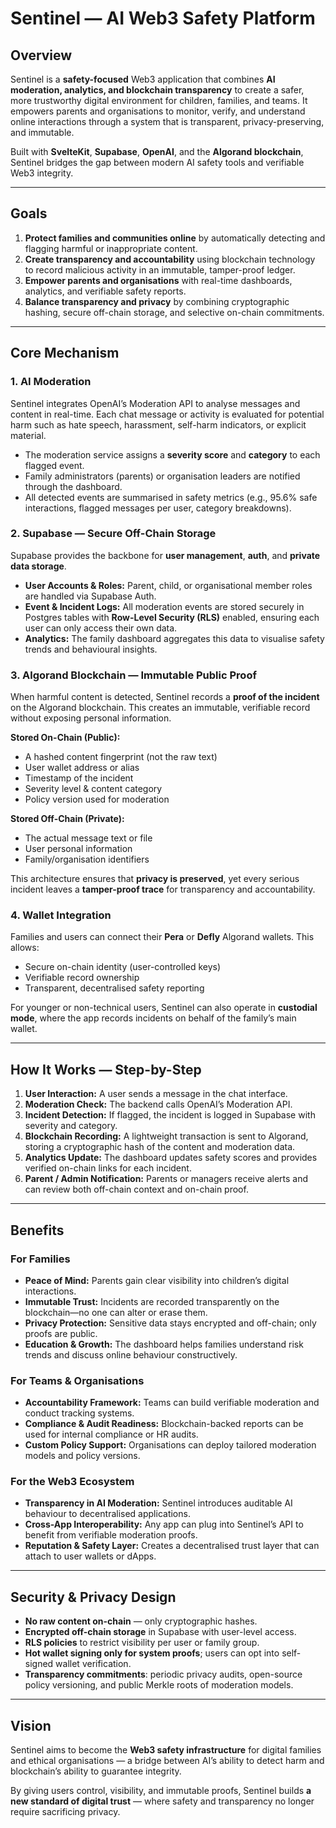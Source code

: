 # Sentinel — AI Web3 Safety Platform

## Overview

Sentinel is a **safety-focused** Web3 application that combines **AI moderation, analytics, and blockchain transparency** to create a safer, more trustworthy digital environment for children, families, and teams. It empowers parents and organisations to monitor, verify, and understand online interactions through a system that is transparent, privacy-preserving, and immutable.

Built with **SvelteKit**, **Supabase**, **OpenAI**, and the **Algorand blockchain**, Sentinel bridges the gap between modern AI safety tools and verifiable Web3 integrity.

---

## Goals

1. **Protect families and communities online** by automatically detecting and flagging harmful or inappropriate content.
2. **Create transparency and accountability** using blockchain technology to record malicious activity in an immutable, tamper-proof ledger.
3. **Empower parents and organisations** with real-time dashboards, analytics, and verifiable safety reports.
4. **Balance transparency and privacy** by combining cryptographic hashing, secure off-chain storage, and selective on-chain commitments.

---

## Core Mechanism

### 1. AI Moderation

Sentinel integrates OpenAI’s Moderation API to analyse messages and content in real-time. Each chat message or activity is evaluated for potential harm such as hate speech, harassment, self-harm indicators, or explicit material.

* The moderation service assigns a **severity score** and **category** to each flagged event.
* Family administrators (parents) or organisation leaders are notified through the dashboard.
* All detected events are summarised in safety metrics (e.g., 95.6% safe interactions, flagged messages per user, category breakdowns).

### 2. Supabase — Secure Off-Chain Storage

Supabase provides the backbone for **user management**, **auth**, and **private data storage**.

* **User Accounts & Roles:** Parent, child, or organisational member roles are handled via Supabase Auth.
* **Event & Incident Logs:** All moderation events are stored securely in Postgres tables with **Row-Level Security (RLS)** enabled, ensuring each user can only access their own data.
* **Analytics:** The family dashboard aggregates this data to visualise safety trends and behavioural insights.

### 3. Algorand Blockchain — Immutable Public Proof

When harmful content is detected, Sentinel records a **proof of the incident** on the Algorand blockchain. This creates an immutable, verifiable record without exposing personal information.

**Stored On-Chain (Public):**

* A hashed content fingerprint (not the raw text)
* User wallet address or alias
* Timestamp of the incident
* Severity level & content category
* Policy version used for moderation

**Stored Off-Chain (Private):**

* The actual message text or file
* User personal information
* Family/organisation identifiers

This architecture ensures that **privacy is preserved**, yet every serious incident leaves a **tamper-proof trace** for transparency and accountability.

### 4. Wallet Integration

Families and users can connect their **Pera** or **Defly** Algorand wallets. This allows:

* Secure on-chain identity (user-controlled keys)
* Verifiable record ownership
* Transparent, decentralised safety reporting

For younger or non-technical users, Sentinel can also operate in **custodial mode**, where the app records incidents on behalf of the family’s main wallet.

---

## How It Works — Step-by-Step

1. **User Interaction:** A user sends a message in the chat interface.
2. **Moderation Check:** The backend calls OpenAI’s Moderation API.
3. **Incident Detection:** If flagged, the incident is logged in Supabase with severity and category.
4. **Blockchain Recording:** A lightweight transaction is sent to Algorand, storing a cryptographic hash of the content and moderation data.
5. **Analytics Update:** The dashboard updates safety scores and provides verified on-chain links for each incident.
6. **Parent / Admin Notification:** Parents or managers receive alerts and can review both off-chain context and on-chain proof.

---

## Benefits

### For Families

* **Peace of Mind:** Parents gain clear visibility into children’s digital interactions.
* **Immutable Trust:** Incidents are recorded transparently on the blockchain—no one can alter or erase them.
* **Privacy Protection:** Sensitive data stays encrypted and off-chain; only proofs are public.
* **Education & Growth:** The dashboard helps families understand risk trends and discuss online behaviour constructively.

### For Teams & Organisations

* **Accountability Framework:** Teams can build verifiable moderation and conduct tracking systems.
* **Compliance & Audit Readiness:** Blockchain-backed reports can be used for internal compliance or HR audits.
* **Custom Policy Support:** Organisations can deploy tailored moderation models and policy versions.

### For the Web3 Ecosystem

* **Transparency in AI Moderation:** Sentinel introduces auditable AI behaviour to decentralised applications.
* **Cross-App Interoperability:** Any app can plug into Sentinel’s API to benefit from verifiable moderation proofs.
* **Reputation & Safety Layer:** Creates a decentralised trust layer that can attach to user wallets or dApps.

---

## Security & Privacy Design

* **No raw content on-chain** — only cryptographic hashes.
* **Encrypted off-chain storage** in Supabase with user-level access.
* **RLS policies** to restrict visibility per user or family group.
* **Hot wallet signing only for system proofs**; users can opt into self-signed wallet verification.
* **Transparency commitments**: periodic privacy audits, open-source policy versioning, and public Merkle roots of moderation models.

---

## Vision

Sentinel aims to become the **Web3 safety infrastructure** for digital families and ethical organisations — a bridge between AI’s ability to detect harm and blockchain’s ability to guarantee integrity.

By giving users control, visibility, and immutable proofs, Sentinel builds **a new standard of digital trust** — where safety and transparency no longer require sacrificing privacy.